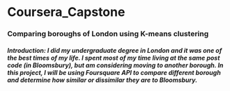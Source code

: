 # Coursera_Capstone
<h3>Comparing boroughs of London using K-means clustering</h3>
<p><h5><b>Introduction:</b> I did my undergraduate degree in London and it was one of the best times of my life. I spent most of my time living at the same post code (in Bloomsbury), but am considering moving to another borough. In this project, I will be using Foursquare API to compare different borough and determine how similar or dissimilar they are to Bloomsbury.</h5></p>
